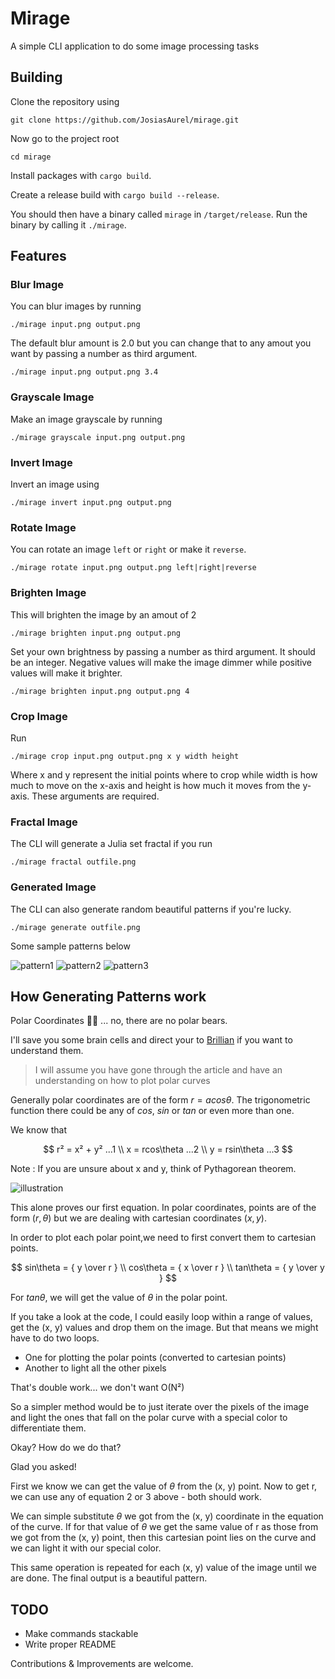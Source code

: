 
# Mirage 

A simple CLI application to do some image processing tasks

## Building

Clone the repository using
```shell
git clone https://github.com/JosiasAurel/mirage.git
```
Now go to the project root
```shell
cd mirage
```
Install packages with `cargo build`.

Create a release build with `cargo build --release`.

You should then have a binary called `mirage` in `/target/release`.
Run the binary by calling it `./mirage`.

## Features

### Blur Image

You can blur images by running
```shell
./mirage input.png output.png 
```
The default blur amount is 2.0 but you can change that to any amout you want by passing a number as third argument.

```shell
./mirage input.png output.png 3.4
```

### Grayscale Image

Make an image grayscale by running
```shell
./mirage grayscale input.png output.png
```

### Invert Image
Invert an image using
```
./mirage invert input.png output.png 
```

### Rotate Image 
You can rotate an image `left` or `right` or make it `reverse`.
```
./mirage rotate input.png output.png left|right|reverse
```

### Brighten Image

This will brighten the image by an amout of 2
```shell
./mirage brighten input.png output.png 
```
Set your own brightness by passing a number as third argument. It should be an integer. 
Negative values will make the image dimmer while positive values will make it brighter.
```shell
./mirage brighten input.png output.png 4
```

### Crop Image

Run
```shell
./mirage crop input.png output.png x y width height
```
Where x and y represent the initial points where to crop while width is how much to move on the x-axis and height is how much it moves from the y-axis.
These arguments are required.

### Fractal Image

The CLI will generate a Julia set fractal if you run
```shell
./mirage fractal outfile.png
```

### Generated Image

The CLI can also generate random beautiful patterns if you're lucky.
```shell
./mirage generate outfile.png
```

Some sample patterns below

![pattern1](./generated.png)
![pattern2](./generated1.png)
![pattern3](./generated2.png)

## How Generating Patterns work

Polar Coordinates 👩‍🎤 ... no, there are no polar bears.

I'll save you some brain cells and direct your to [Brillian](https://brilliant.org/wiki/polar-curves/) if you want to understand them.

> I will assume you have gone through the article and have an understanding on how to plot polar curves 

Generally polar coordinates are of the form $r = acos\theta$. The trigonometric function there could be any of $cos$, $sin$ or $tan$ or even more than one.

We know that 

$$ r² = x² + y² ...1 \\ x = rcos\theta ...2 \\ y = rsin\theta ...3
$$

Note : If you are unsure about x and y, think of Pythagorean theorem.

![illustration](./illustration.svg)

This alone proves our first equation.
In polar coordinates, points are of the form $(r, \theta)$ but we are dealing with cartesian coordinates $(x, y)$.

In order to plot each polar point,we need to first convert them to cartesian points.

$$ sin\theta = { y \over r } \\ cos\theta = { x \over r } \\ tan\theta = { y \over y } $$

For $tan\theta$, we will get the value of $\theta$ in the polar point.

If you take a look at the code, I could easily loop within a range of values, get the (x, y) values and drop them on the image. But that means we might have to do two loops.
- One for plotting the polar points (converted to cartesian points)
- Another to light all the other pixels

That's double work... we don't want O(N²)

So a simpler method would be to just iterate over the pixels of the image and light the ones that fall on the polar curve with a special color to differentiate them.

Okay? How do we do that?

Glad you asked!

First we know we can get the value of $\theta$ from the (x, y) point. 
Now to get r, we can use any of equation 2 or 3 above - both should work.

We can simple substitute $\theta$ we got from the (x, y) coordinate in the equation of the curve.
If for that value of $\theta$ we get the same value of r as those from we got from the (x, y) point, then this cartesian point lies on the curve and we can light it with our special color.

This same operation is repeated for each (x, y) value of the image until we are done. The final output is a beautiful pattern.

## TODO
- Make commands stackable
- Write proper README

Contributions & Improvements are welcome.

